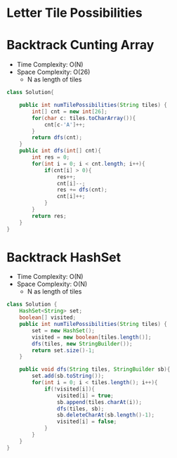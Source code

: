 # Letter Tile Possibilities

# Backtrack Cunting Array

- Time Complexity: O(N)
- Space Complexity: O(26)
  - N as length of tiles

```java
class Solution{

    public int numTilePossibilities(String tiles) {
        int[] cnt = new int[26];
        for(char c: tiles.toCharArray()){
            cnt[c-'A']++;
        }
        return dfs(cnt);
    }
    public int dfs(int[] cnt){
        int res = 0;
        for(int i = 0; i < cnt.length; i++){
            if(cnt[i] > 0){
                res++;
                cnt[i]--;
                res += dfs(cnt);
                cnt[i]++;
            }
        }
        return res;
    }
}
```

# Backtrack HashSet

- Time Complexity: O(N)
- Space Complexity: O(N)
  - N as length of tiles

```java
class Solution {
    HashSet<String> set;
    boolean[] visited;
    public int numTilePossibilities(String tiles) {
        set = new HashSet();
        visited = new boolean[tiles.length()];
        dfs(tiles, new StringBuilder());
        return set.size()-1;
    }

    public void dfs(String tiles, StringBuilder sb){
        set.add(sb.toString());
        for(int i = 0; i < tiles.length(); i++){
            if(!visited[i]){
                visited[i] = true;
                sb.append(tiles.charAt(i));
                dfs(tiles, sb);
                sb.deleteCharAt(sb.length()-1);
                visited[i] = false;
            }
        }
    }
}
```
